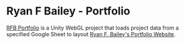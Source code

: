 # Ryan F Bailey - Portfolio

[RFB Portfolio](https://github.com/ryanfbailey/Portfolio) is a Unity WebGL project that loads project data from a specified Google Sheet to layout [Ryan F. Bailey's Portfolio Website](https://ryanfbailey.com).

